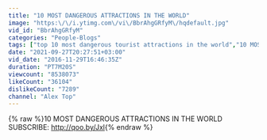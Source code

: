 ```yaml
---
title: "10 MOST DANGEROUS ATTRACTIONS IN THE WORLD"
image: "https:\/\/i.ytimg.com\/vi\/BbrAhgGRfyM\/hqdefault.jpg"
vid_id: "BbrAhgGRfyM"
categories: "People-Blogs"
tags: ["top 10 most dangerous tourist attractions in the world","10 MOST DANGEROUS ATTRACTIONS IN THE WORLD","attractions"]
date: "2021-09-27T20:27:51+03:00"
vid_date: "2016-11-29T16:46:35Z"
duration: "PT7M20S"
viewcount: "8538073"
likeCount: "36104"
dislikeCount: "7289"
channel: "Alex Top"
---
```

{% raw %}10 MOST DANGEROUS ATTRACTIONS IN THE WORLD<br />SUBSCRIBE: <a rel="nofollow" target="blank" href="http://qoo.by/Jxl">http://qoo.by/Jxl</a>{% endraw %}
